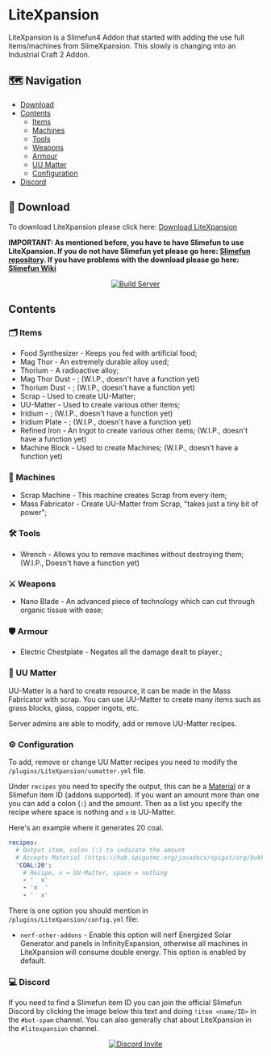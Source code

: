 # LiteXpansion
LiteXpansion is a Slimefun4 Addon that started with adding the use full items/machines from SlimeXpansion. This slowly is changing into an Industrial Craft 2 Addon.

## :world_map: Navigation
* [Download](#floppy_disk-download)
* [Contents](#contents)
  * [Items](#card_index_dividers-items)
  * [Machines](#electric_plug-machines)
  * [Tools](#hammer_and_wrench-tools)
  * [Weapons](#crossed_swords-weapons)
  * [Armour](#shield-armour)
  * [UU Matter](#brain-uu-matter)
  * [Configuration](#gear-configuration)
* [Discord](#computer-discord)

## :floppy_disk: Download
To download LiteXpansion please click here: [Download LiteXpansion](https://thebusybiscuit.github.io/builds/J3fftw1/LiteXpansion/master/)

**IMPORTANT: As mentioned before, you have to have Slimefun to use LiteXpansion. If you do not have Slimefun yet please go here: [Slimefun repository](https://github.com/Slimefun/Slimefun4). If you have problems with the download please go here: [Slimefun Wiki](https://github.com/Slimefun/Slimefun4/wiki/Installing-Slimefun)**

<p align="center">
  <a href="https://thebusybiscuit.github.io/builds/J3fftw1/LiteXpansion/master/">
    <img src="https://thebusybiscuit.github.io/builds/J3fftw1/LiteXpansion/master/badge.svg" alt="Build Server"/>
  </a>
</p>

## Contents
### :card_index_dividers: Items
- Food Synthesizer - Keeps you fed with artificial food;
- Mag Thor - An extremely durable alloy used;
- Thorium - A radioactive alloy;
- Mag Thor Dust - ; (W.I.P., doesn't have a function yet)
- Thorium Dust - ; (W.I.P., doesn't have a function yet)
- Scrap - Used to create UU-Matter;
- UU-Matter - Used to create various other items;
- Iridium - ; (W.I.P., doesn't have a function yet)
- Iridium Plate - ; (W.I.P., doesn't have a function yet)
- Refined Iron - An Ingot to create various other items; (W.I.P., doesn't have a function yet)
- Machine Block - Used to create Machines; (W.I.P., doesn't have a function yet)

### :electric_plug: Machines
- Scrap Machine - This machine creates Scrap from every item;
- Mass Fabricator - Create UU-Matter from Scrap, "takes just a tiny bit of power";

### :hammer_and_wrench: Tools
- Wrench - Allows you to remove machines without destroying them; (W.I.P., Doesn't have a function yet)

### :crossed_swords: Weapons
- Nano Blade - An advanced piece of technology which can cut through organic tissue with ease;

### :shield: Armour
- Electric Chestplate - Negates all the damage dealt to player.;

### :brain: UU Matter
UU-Matter is a hard to create resource, it can be made in the Mass Fabricator with scrap. You can use UU-Matter to create many items such as grass blocks, glass, copper ingots, etc.

Server admins are able to modify, add or remove UU-Matter recipes.

### :gear: Configuration
To add, remove or change UU Matter recipes you need to modify the `/plugins/LiteXpansion/uumatter.yml` file.

Under `recipes` you need to specify the output, this can be a [Material](https://hub.spigotmc.org/javadocs/spigot/org/bukkit/Material.html) or a Slimefun item ID (addons supported). If you want an amount more than one you can add a colon (`:`) and the amount. Then as a list you specify the recipe where space is nothing and `x` is UU-Matter.

Here's an example where it generates 20 coal.
```yaml
recipes:
  # Output item, colon (:) to indicate the amount
  # Accepts Material (https://hub.spigotmc.org/javadocs/spigot/org/bukkit/Material.html) or Slimefun Item ID
  'COAL:20':
    # Recipe, x = UU-Matter, space = nothing
    - '  x'
    - 'x  '
    - '  x'
```

There is one option you should mention in `/plugins/LiteXpansion/config.yml` file:

- `nerf-other-addons` - Enable this option will nerf Energized Solar Generator and panels in InfinityExpansion, otherwise all machines in LiteXpansion will consume double energy. This option is enabled by default.

### :computer: Discord
If you need to find a Slimefun item ID you can join the official Slimefun Discord by clicking the image below this text and doing `!item <name/ID>` in the `#bot-spam` channel.
You can also generally chat about LiteXpansion in the `#litexpansion` channel.

<p align="center">
  <a href="https://discord.gg/slimefun">
    <img src="https://discordapp.com/api/guilds/565557184348422174/widget.png?style=banner3" alt="Discord Invite"/>
  </a>
</p>
